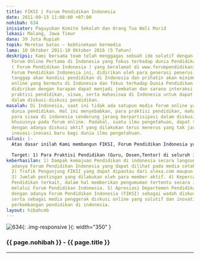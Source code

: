 ```yaml
---
title: FIKSI | Forum Pendidikan Indonesia
date: 2011-09-15 11:08:00 +07:00
nohibah: 634
inisiator: Paguyuban Komite Sekolah dan Orang Tua Wali Murid
lokasi: Malang, Jawa Timur
dana: 39 Juta Rupiah
topik: Meretas batas – kebhinekaan bermedia
lama: 10 Oktober 2011-10 Oktober 2016 (5 Tahun)
deskripsi: Kami bersama team telah menggagas sebuah ide solutif dengan membangun suatu
  Forum Online Pertama di Indonesia yang fokus terhadap dunia Pendidikan, yaitu FIKSI
  ( Forum Pendidikan Indonesia ) yang beralamat di www.forumpendidikanindonesia.com.
  Forum Pendidikan Indonesia ini, didirikan oleh para generasi penerus bangsa yang
  tanggap akan kondisi pendidikan di Indonesia dan prihatin akan minimnya forum pendidikan
  online yang bermutu di Indonesia dan fokus terhadap Dunia Pendidikan. Forum ini
  didirikan dengan harapan dapat menjadi jembatan dan sarana interaksi antara pengamat,
  praktisi pendidikan, siswa, serta mahasiswa di Indonesia untuk dapat berperan aktif
  dalam diskusi-diskusi pendidikan.
masalah: Di Indonesia, saat ini tidak ada satupun media forum online yang fokus terhadap
  dunia pendidikan. Hal ini menyebabkan, para praktisi pendidikan, mahasiswa, dan
  para siswa di indonesia cenderung jarang berpartisipasi dalam diskusi-diskusi pendidikan,
  khususnya pada forum online. Padahal, suatu ilmu pengetahuan, dapat terus berkembang
  dengan adanya diskusi aktif yang dilakukan terus menerus yang tak jarang melahirkan
  inovasi-inovasi baru bagi dunia ilmu pengetahuan.
solusi: |-
  Atas dasar inilah Kami membangun FIKSI, Forum Pendidikan Indonesia yang Baru berdiri pada tanggal 10 September 2011 dengan menggunakan webhost gratis (000webhost) karena keterbatasan dana yang Kami miliki. Sebuah Forum Pendidikan yang bertujuan mencerdaskan dan memajukan pendidikan di indonesia melalui diskusi-diskusi aktif antar sesama member di seluruh Indonesia, yang fokus terhadap pengembangan dunia pendidikan.

  Target: 1) Para Praktisi Pendidikan (Guru, Dosen,Tentor) di seluruh indonesia. 2) Para Pelajar (Siswa, Mahasiswa, Calon Siswa&Mahasiswa) di Seluruh Indonesia.
keberhasilan: 1) Dampak kemajuan Pendidikan di indonesia secara langsung, setelah
  adanya Forum Pendidikan Indonesia yang dapat dilihat pada media cetak maupun elektronik.
  2) Trafik Pengunjung FIKSI yang dapat dipantau dari alexa.com maupun google analytic.
  3) Jumlah postingan yang dilakukan oleh para member aktif. 4) Kepercayaan Dinas
  Pendidikan terkait, dalam hal memberikan pengumuman tertentu secara interaktif,
  melalui Forum Pendidikan Indonesia. 5) Apresiasi Departemen Pendidikan Nasional
  dengan adanya Forum Pendidikan Indonesia (FIKSI) sebagai wadah diskusi interaktif
  serta sebagai media penggerak diskusi online yang solutif dan inovatif terhadap
  perkembangan pendidikan di indonesia.
layout: hibahcmb
---
```


![634](/static/img/hibahcmb/634.png){: .img-responsive }{: width="350" }

### {{ page.nohibah }} - {{ page.title }}

---
